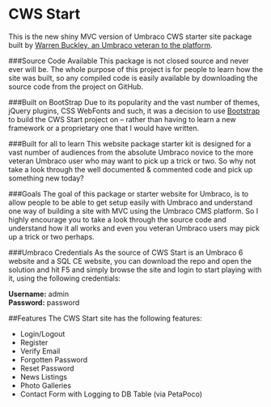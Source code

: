 CWS Start
=========

This is the new shiny MVC version of Umbraco CWS starter site package built by <a href="http://creativewebspecialist.co.uk" target="_blank">Warren Buckley, an Umbraco veteran to the platform</a>.

###Source Code Available
This package is not closed source and never ever will be. The whole purpose of this project is for people to learn how the site was built, so any compiled code is easily available by downloading the source code from the project on GitHub.

###Built on BootStrap
Due to its popularity and the vast number of themes, jQuery plugins, CSS WebFonts and such, it was a decision to use [Bootstrap](http://twbs.github.io/bootstrap/) to build the CWS Start project on – rather than having to learn a new framework or a proprietary one that I would have written.

###Built for all to learn
This website package starter kit is designed for a vast number of audiences from the absolute Umbraco novice to the more veteran Umbraco user who may want to pick up a trick or two. So why not take a look through the well documented & commented code and pick up something new today?

###Goals
The goal of this package or starter website for Umbraco, is to allow people to be able to get setup easily with Umbraco and understand one way of building a site with MVC using the Umbraco CMS platform.
So I highly encourage you to take a look through the source code and understand how it all works and even you veteran Umbraco users may pick up a trick or two perhaps.

###Umbraco Credentials
As the source of CWS Start is an Umbraco 6 website and a SQL CE website, you can download the repo and open the solution and hit F5 and simply browse the site and login to start playing with it, using the following credentials:

<strong>Username:</strong> admin<br/>
<strong>Password:</strong> password

##Features
The CWS Start site has the following features:

* Login/Logout
* Register
* Verify Email
* Forgotten Password
* Reset Password
* News Listings
* Photo Galleries
* Contact Form with Logging to DB Table (via PetaPoco)
